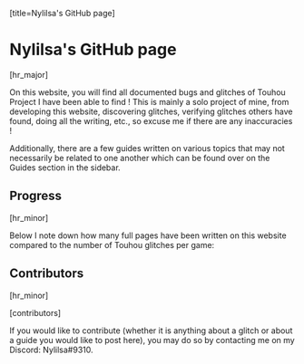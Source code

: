 [title=Nylilsa's GitHub page]
# Nylilsa's GitHub page

[hr_major]  

On this website, you will find all documented bugs and glitches of Touhou Project I have been able to find ! This is mainly a solo project of mine, from developing this website, discovering glitches, verifying glitches others have found, doing all the writing, etc., so excuse me if there are any inaccuracies !

Additionally, there are a few guides written on various topics that may not necessarily be related to one another which can be found over on the Guides section in the sidebar.

## Progress
[hr_minor]

Below I note down how many full pages have been written on this website compared to the number of Touhou glitches per game:

<div id='progress-table'></div>


## Contributors
[hr_minor] 

[contributors]


If you would like to contribute (whether it is anything about a glitch or about a guide you would like to post here), you may do so by contacting me on my Discord: Nylilsa#9310.
